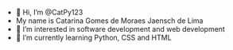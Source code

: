 - 👋 Hi, I’m @CatPy123
- My name is Catarina Gomes de Moraes Jaensch de Lima
- 👀 I’m interested in software development and web development
- 🌱 I’m currently learning Python, CSS and HTML
